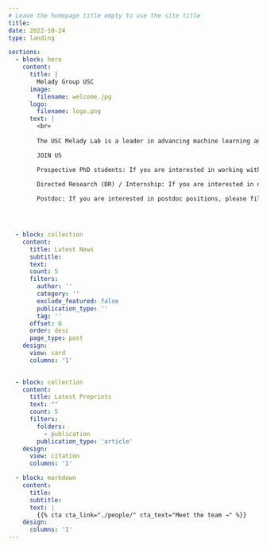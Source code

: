 ```yaml
---
# Leave the homepage title empty to use the site title
title:
date: 2022-10-24
type: landing

sections:
  - block: hero
    content:
      title: |
        Melady Group USC
      image:
        filename: welcome.jpg
      logo:
        filename: logo.png
      text: |
        <br>
        
        The USC Melady Lab is a leader in advancing machine learning and data mining algorithms to extract meaningful insights from complex data. Our research spans a wide array of domains, including **time series modeling, interpretable machine learning, causal mining, deep learning for healthcare, social network analysis, physics-informed machine learning**. Through our innovative techniques, we have contributed to impactful discoveries and real-world applications across diverse disciplines. We collaborate with domain experts to apply developed methodologies across various fields such as computational biology, public health, and energy management. Our work aims to **provide practical solutions to pressing real world challenges**, shaping the future of intelligent systems and data-driven decision-making.

        JOIN US

        Prospective PhD students: If you are interested in working with us, please include Prof. Liu’s name in your application.

        Directed Research (DR) / Internship: If you are interested in directed research/internship opportunities, please fill out the application form. [Link](https://urldefense.proofpoint.com/v2/url?u=https-3A__goo.gl_forms_YYcMmdRevvymZiz42&d=DwMFaQ&c=clK7kQUTWtAVEOVIgvi0NU5BOUHhpN0H8p7CSfnc_gI&r=W6mNidmIFjjTIKxy6kS9pQ&m=cT0djUYyXGpkZXn8nBfboKiTLwKPWqJSe9l0eIH3Xww&s=6gPuAeUi8HZPpfLdm8yJqp_SbKCR7gjLbej0vKZyA_I&e=)
        
        Postdoc: If you are interested in postdoc positions, please fill out the application form. [Link](https://urldefense.proofpoint.com/v2/url?u=https-3A__goo.gl_forms_a07ewRJTqTb9WEVH3&d=DwMFaQ&c=clK7kQUTWtAVEOVIgvi0NU5BOUHhpN0H8p7CSfnc_gI&r=W6mNidmIFjjTIKxy6kS9pQ&m=cT0djUYyXGpkZXn8nBfboKiTLwKPWqJSe9l0eIH3Xww&s=uR62goEptf_5K1xaNXhMEj9d4P0LSzFg8CtOzQRTRhM&e=)



  
  - block: collection
    content:
      title: Latest News
      subtitle:
      text:
      count: 5
      filters:
        author: ''
        category: ''
        exclude_featured: false
        publication_type: ''
        tag: ''
      offset: 0
      order: desc
      page_type: post
    design:
      view: card
      columns: '1'
  

  - block: collection
    content:
      title: Latest Preprints
      text: ""
      count: 5
      filters:
        folders:
          - publication
        publication_type: 'article'
    design:
      view: citation
      columns: '1'

  - block: markdown
    content:
      title:
      subtitle:
      text: |
        {{% cta cta_link="./people/" cta_text="Meet the team →" %}}
    design:
      columns: '1'
---
```

